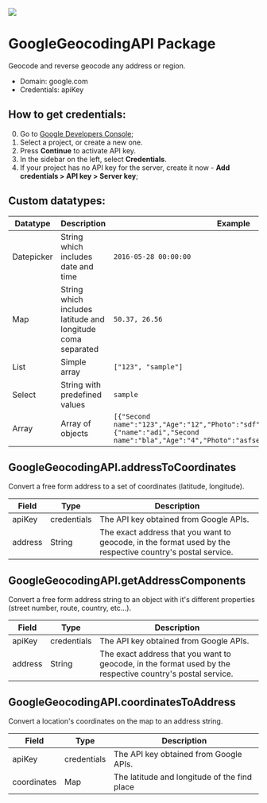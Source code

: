 [![](https://scdn.rapidapi.com/RapidAPI_banner.png)](https://rapidapi.com/package/GoogleGeocodingAPI/functions?utm_source=RapidAPIGitHub_GoogleGeocodingFunctions&utm_medium=button&utm_content=RapidAPI_GitHub)


# GoogleGeocodingAPI Package
Geocode and reverse geocode any address or region.
* Domain: google.com
* Credentials: apiKey

## How to get credentials: 
0. Go to [Google Developers Console](https://console.developers.google.com/?authuser=1);
1. Select a project, or create a new one.
2. Press **Continue** to activate API key.
3. In the sidebar on the left, select **Credentials**.
4. If your project has no API key for the server, create it now - **Add credentials > API key > Server key**;

## Custom datatypes:
 |Datatype|Description|Example
 |--------|-----------|----------
 |Datepicker|String which includes date and time|```2016-05-28 00:00:00```
 |Map|String which includes latitude and longitude coma separated|```50.37, 26.56```
 |List|Simple array|```["123", "sample"]```
 |Select|String with predefined values|```sample```
 |Array|Array of objects|```[{"Second name":"123","Age":"12","Photo":"sdf","Draft":"sdfsdf"},{"name":"adi","Second name":"bla","Age":"4","Photo":"asfserwe","Draft":"sdfsdf"}] ```



## GoogleGeocodingAPI.addressToCoordinates
Convert a free form address to a set of coordinates (latitude, longitude).

| Field  | Type  | Description
|--------|-------|----------
| apiKey| credentials| The API key obtained from Google APIs.
| address| String| The exact address that you want to geocode, in the format used by the respective country's postal service.


## GoogleGeocodingAPI.getAddressComponents
Convert a free form address string to an object with it's different properties (street number, route, country, etc...).

| Field  | Type  | Description
|--------|-------|----------
| apiKey| credentials| The API key obtained from Google APIs.
| address| String| The exact address that you want to geocode, in the format used by the respective country's postal service.


## GoogleGeocodingAPI.coordinatesToAddress
Convert a location's coordinates on the map to an address string.

| Field    | Type  | Description
|----------|-------|----------
| apiKey  | credentials| The API key obtained from Google APIs.
| coordinates | Map| The latitude and longitude of the find place



